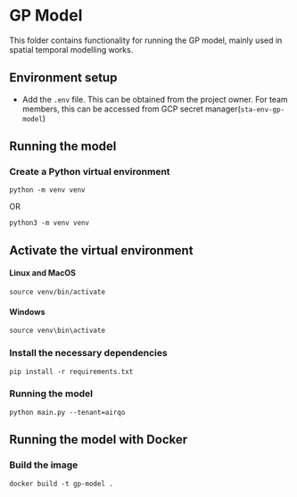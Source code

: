 # GP Model

This folder contains functionality for running the GP model, mainly used in spatial temporal modelling works.

## Environment setup
* Add the `.env` file. This can be obtained from the project owner. 
For team members, this can be accessed from GCP secret manager(`sta-env-gp-model`)

## Running the model
### Create a Python virtual environment
```python -m venv venv``` 

OR

```python3 -m venv venv```

## Activate the virtual environment
#### Linux and MacOS
```source venv/bin/activate```
#### Windows
```source venv\bin\activate```

### Install the necessary dependencies
```pip install -r requirements.txt```

### Running the model
```python main.py --tenant=airqo```

## Running the model with Docker
### Build the image
```docker build -t gp-model .```

